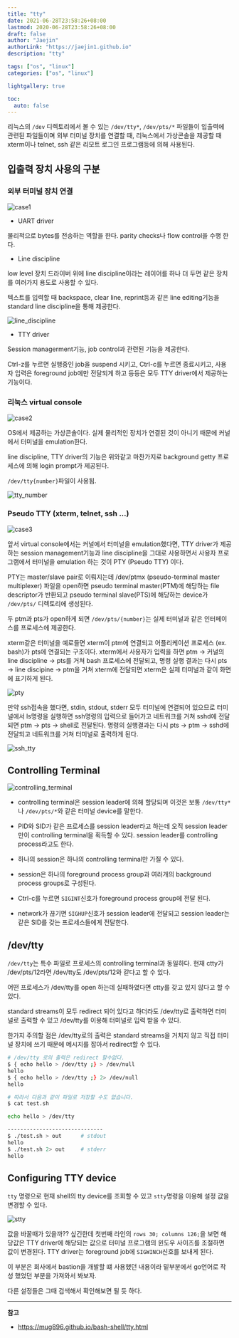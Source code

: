 ```yaml
---
title: "tty"
date: 2021-06-28T23:58:26+08:00
lastmod: 2020-06-28T23:58:26+08:00
draft: false
author: "Jaejin"
authorLink: "https://jaejin1.github.io"
description: "tty"

tags: ["os", "linux"]
categories: ["os", "linux"]

lightgallery: true

toc:
  auto: false
---
```


리눅스의 `/dev` 디렉토리에서 볼 수 있는 `/dev/tty*`, `/dev/pts/*` 파일들이 입출력에 관련된 파일들이며 외부 터미널 장치를 연결할 때, 리눅스에서 가상콘솔을 제공할 때 xterm이나 telnet, ssh 같은 리모트 로그인 프로그램등에 의해 사용된다.

<!--more-->

## 입출력 장치 사용의 구분

### 외부 터미널 장치 연결

![case1](case1.png "case1")

* UART driver

물리적으로 bytes를 전송하는 역할을 한다. parity checks나 flow control을 수행 한다.

* Line discipline

low level 장치 드라이버 위에 line discipline이라는 레이어를 하나 더 두면 같은 장치를 여러가지 용도로 사용할 수 있다.

텍스트를 입력할 때 backspace, clear line, reprint등과 같은 line editing기능을 standard line discipline을 통해 제공한다.

![line_discipline](line_discipline.png "line_discipline")

* TTY driver

Session managerment기능, job control과 관련된 기능을 제공한다. 

Ctrl-z를 누르면 실행중인 job을 suspend 시키고, Ctrl-c를 누르면 종료시키고, 사용자 입력은 foreground job에만 전달되게 하고 등등은 모두 TTY driver에서 제공하는 기능이다.

### 리눅스 virtual console

![case2](case2.png "case2")

OS에서 제공하는 가상콘솔이다. 실제 물리적인 장치가 연결된 것이 아니기 때문에 커널에서 터미널을 emulation한다.

line discipline, TTY driver의 기능은 위와같고 마찬가지로 background getty 프로세스에 의해 login prompt가 제공된다.

`/dev/tty{number}`파일이 사용됨.

![tty_number](tty_number.png "tty_number")

### Pseudo TTY (xterm, telnet, ssh ...)

![case3](case3.png "case3")

앞서 virtual console에서는 커널에서 터미널을 emulation했다면, TTY driver가 제공하는 session management기능과 line discipline을 그대로 사용하면서 사용자 프로그램에서 터미널을 emulation 하는 것이 PTY (Pseudo TTY) 이다.

PTY는 master/slave pair로 이뤄지는데 /dev/ptmx (pseudo-terminal master multiplexer) 파일을 open하면 pseudo terminal master(PTM)에 해당하는 file descriptor가 반환되고 pseudo terminal slave(PTS)에 해당하는 device가 `/dev/pts/` 디렉토리에 생성된다. 

두 ptm과 pts가 open하게 되면 `/dev/pts/{number}`는 실제 터미널과 같은 인터페이스를 프로세스에 제공한다.

xterm같은 터미널을 예로들면 xterm이 ptm에 연결되고 어플리케이션 프로세스 (ex. bash)가 pts에 연결되는 구조이다. xterm에서 사용자가 입력을 하면 ptm -> 커널의 line discipline -> pts를 거쳐 bash 프로세스에 전달되고, 명령 실행 결과는 다시 pts -> line discipine -> ptm을 거쳐 xterm에 전달되면 xterm은 실제 터미널과 같이 화면에 표기하게 된다.

![pty](pty.png "pty")

만약 ssh접속을 했다면, stdin, stdout, stderr 모두 터미널에 연결되어 있으므로 터미널에서 ls명령을 실행하면 ssh명령의 입력으로 들어가고 네트워크를 거쳐 sshd에 전달되면 ptm -> pts -> shell로 전달된다. 명령의 실행결과는 다시 pts -> ptm -> sshd에 전달되고 네트워크를 거쳐 터미널로 출력하게 된다.

![ssh_tty](ssh_tty.png "ssh_tty")

## Controlling Terminal

![controlling_terminal](controlling_terminal.png "controlling_terminal")

* controlling terminal은 session leader에 의해 할당되며 이것은 보통 `/dev/tty*`나 `/dev/pts/*`와 같은 터미널 device를 말한다.

* PID와 SID가 같은 프로세스를 session leader라고 하는데 오직 session leader만이 controlling terminal을 획득할 수 있다. session leader를 controlling process라고도 한다.

* 하나의 session은 하나의 controlling terminal만 가질 수 있다.

* session은 하나의 foreground process group과 여러개의 background process groups로 구성된다. 

* Ctrl-c를 누르면 `SIGINT`신호가 foreground process group에 전달 된다.

* network가 끊기면 `SIGHUP`신호가 session leader에 전달되고 session leader는 같은 SID를 갖는 프로세스들에게 전달한다.


## /dev/tty

`/dev/tty`는 특수 파일로 프로세스의 controlling terminal과 동일하다. 현재 ctty가 /dev/pts/12라면 /dev/tty도 /dev/pts/12와 같다고 할 수 있다.

어떤 프로세스가 /dev/tty를 open 하는데 실패하였다면 ctty를 갖고 있지 않다고 할 수 있다.

standard streams이 모두 redirect 되어 있다고 하더라도 /dev/tty로 출력하면 터미널로 출력할 수 있고 /dev/tty를 이용해 터미널로 입력 받을 수 있다. 

한가지 주의할 점은 /dev/tty로의 출력은 standard streams을 거치지 않고 직접 터미널 장치에 쓰기 때문에 메시지를 잡아서 redirect할 수 있다.

~~~bash
# /dev/tty 로의 출력은 redirect 할수없다.
$ { echo hello > /dev/tty ;} > /dev/null
hello
$ { echo hello > /dev/tty ;} 2> /dev/null
hello

# 따라서 다음과 같이 파일로 저장할 수도 없습니다.
$ cat test.sh

echo hello > /dev/tty

------------------------------
$ ./test.sh > out      # stdout
hello
$ ./test.sh 2> out     # stderr
hello
~~~

## Configuring TTY device

`tty` 명령으로 현재 shell의 tty device를 조회할 수 있고 `stty`명령을 이용해 설정 값을 변경할 수 있다.

![stty](stty.png "stty")

값을 바꿀때가 있을까?? 싶긴한데 첫번째 라인의 `rows 30; columns 126;`을 보면 해당값은 TTY driver에 해당되는 값으로 터미널 프로그램의 윈도우 사이즈를 조절하면 값이 변경된다. TTY driver는 foreground job에 `SIGWINCH`신호를 보내게 된다. 

이 부분은 회사에서 bastion을 개발할 떄 사용했던 내용이라 밑부분에서 go언어로 작성 했었던 부분을 가져와서 봐보자.

다른 설정들은 그때 검색해서 확인해보면 될 듯 하다.

---

**참고**

* https://mug896.github.io/bash-shell/tty.html